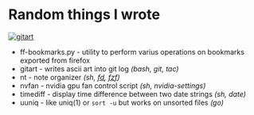 # Random things I wrote

[![gitart](https://asciinema.org/a/ad1gyIXeIOe56067x7sAzmPxK.svg)](https://asciinema.org/a/ad1gyIXeIOe56067x7sAzmPxK)

- ff-bookmarks.py - utility to perform varius operations on bookmarks exported from firefox
- gitart - writes ascii art into git log *(bash, git, tac)*
- nt - note organizer *(sh, [fd](https://github.com/sharkdp/fd), [fzf](https://github.com/junegunn/fzf))*
- nvfan - nvidia gpu fan control script *(sh, nvidia-settings)*
- timediff - display time difference between two date strings *(sh, date)*
- uuniq - like uniq(1) or `sort -u` but works on unsorted files *(go)*
